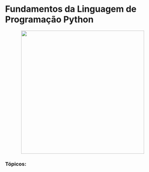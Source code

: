 # Fundamentos da Linguagem de Programação Python 


<p align="center">  <img src="https://cdn.jsdelivr.net/gh/devicons/devicon@latest/icons/python/python-original-wordmark.svg" width="400px"/> </p>

### Tópicos: 



          
